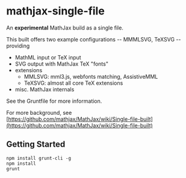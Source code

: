 # mathjax-single-file #

An **experimental** MathJax build as a single file.

This built offers two example configurations -- MMMLSVG, TeXSVG -- providing

* MathML input or TeX input
* SVG output with MathJax TeX "fonts"
* extensions 
    * MMLSVG: mml3.js, webfonts matching, AssistiveMML
    * TeXSVG: almost all core TeX extensions
* misc. MathJax internals

See the Gruntfile for more information.

For more background, see [https://github.com/mathjax/MathJax/wiki/Single-file-built](https://github.com/mathjax/MathJax/wiki/Single-file-built)

## Getting Started ##

```shell
npm install grunt-cli -g
npm install
grunt
```